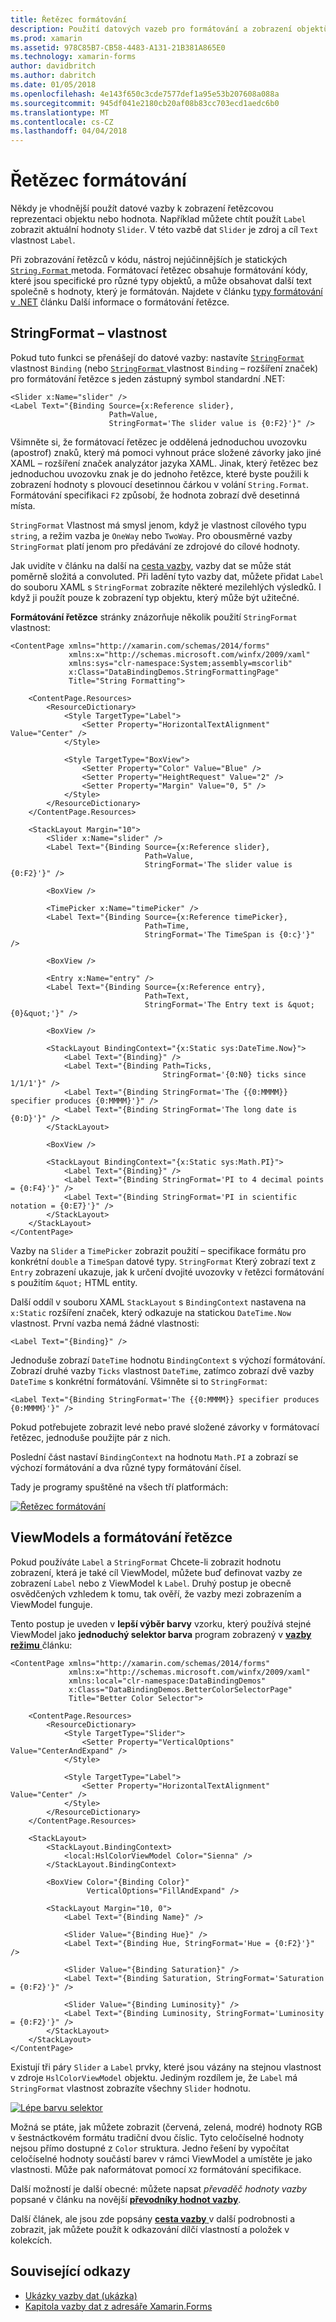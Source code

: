 ```yaml
---
title: Řetězec formátování
description: Použití datových vazeb pro formátování a zobrazení objektů jako řetězce
ms.prod: xamarin
ms.assetid: 978C85B7-CB58-4483-A131-21B381A865E0
ms.technology: xamarin-forms
author: davidbritch
ms.author: dabritch
ms.date: 01/05/2018
ms.openlocfilehash: 4e143f650c3cde7577def1a95e53b207608a088a
ms.sourcegitcommit: 945df041e2180cb20af08b83cc703ecd1aedc6b0
ms.translationtype: MT
ms.contentlocale: cs-CZ
ms.lasthandoff: 04/04/2018
---
```

# <a name="string-formatting"></a>Řetězec formátování

Někdy je vhodnější použít datové vazby k zobrazení řetězcovou reprezentaci objektu nebo hodnota. Například můžete chtít použít `Label` zobrazit aktuální hodnoty `Slider`. V této vazbě dat `Slider` je zdroj a cíl `Text` vlastnost `Label`.

Při zobrazování řetězců v kódu, nástroj nejúčinnějších je statických [ `String.Format` ](https://developer.xamarin.com/api/member/System.String.Format/p/System.String/System.Object/) metoda. Formátovací řetězec obsahuje formátování kódy, které jsou specifické pro různé typy objektů, a může obsahovat další text společně s hodnoty, který je formátován. Najdete v článku [typy formátování v .NET](/dotnet/standard/base-types/formatting-types/) článku Další informace o formátování řetězce.

## <a name="the-stringformat-property"></a>StringFormat – vlastnost

Pokud tuto funkci se přenášejí do datové vazby: nastavíte [ `StringFormat` ](https://developer.xamarin.com/api/property/Xamarin.Forms.BindingBase.StringFormat/) vlastnost `Binding` (nebo [ `StringFormat` ](https://developer.xamarin.com/api/property/Xamarin.Forms.Xaml.BindingExtension.StringFormat/) vlastnost `Binding` – rozšíření značek) pro formátování řetězce s jeden zástupný symbol standardní .NET:

```xaml
<Slider x:Name="slider" />
<Label Text="{Binding Source={x:Reference slider},
                      Path=Value,
                      StringFormat='The slider value is {0:F2}'}" />
```

Všimněte si, že formátovací řetězec je oddělená jednoduchou uvozovku (apostrof) znaků, který má pomoci vyhnout práce složené závorky jako jiné XAML – rozšíření značek analyzátor jazyka XAML. Jinak, který řetězec bez jednoduchou uvozovku znak je do jednoho řetězce, které byste použili k zobrazení hodnoty s plovoucí desetinnou čárkou v volání `String.Format`. Formátování specifikaci `F2` způsobí, že hodnota zobrazí dvě desetinná místa.

`StringFormat` Vlastnost má smysl jenom, když je vlastnost cílového typu `string`, a režim vazba je `OneWay` nebo `TwoWay`. Pro obousměrné vazby `StringFormat` platí jenom pro předávání ze zdrojové do cílové hodnoty.

Jak uvidíte v článku na další na [cesta vazby](binding-path.md), vazby dat se může stát poměrně složitá a convoluted. Při ladění tyto vazby dat, můžete přidat `Label` do souboru XAML s `StringFormat` zobrazíte některé mezilehlých výsledků. I když ji použít pouze k zobrazení typ objektu, který může být užitečné.

**Formátování řetězce** stránky znázorňuje několik použití `StringFormat` vlastnost:

```xaml
<ContentPage xmlns="http://xamarin.com/schemas/2014/forms"
             xmlns:x="http://schemas.microsoft.com/winfx/2009/xaml"
             xmlns:sys="clr-namespace:System;assembly=mscorlib"
             x:Class="DataBindingDemos.StringFormattingPage"
             Title="String Formatting">

    <ContentPage.Resources>
        <ResourceDictionary>
            <Style TargetType="Label">
                <Setter Property="HorizontalTextAlignment" Value="Center" />
            </Style>

            <Style TargetType="BoxView">
                <Setter Property="Color" Value="Blue" />
                <Setter Property="HeightRequest" Value="2" />
                <Setter Property="Margin" Value="0, 5" />
            </Style>
        </ResourceDictionary>
    </ContentPage.Resources>

    <StackLayout Margin="10">
        <Slider x:Name="slider" />
        <Label Text="{Binding Source={x:Reference slider},
                              Path=Value,
                              StringFormat='The slider value is {0:F2}'}" />

        <BoxView />

        <TimePicker x:Name="timePicker" />
        <Label Text="{Binding Source={x:Reference timePicker},
                              Path=Time,
                              StringFormat='The TimeSpan is {0:c}'}" />

        <BoxView />

        <Entry x:Name="entry" />
        <Label Text="{Binding Source={x:Reference entry},
                              Path=Text,
                              StringFormat='The Entry text is &quot;{0}&quot;'}" />

        <BoxView />

        <StackLayout BindingContext="{x:Static sys:DateTime.Now}">
            <Label Text="{Binding}" />
            <Label Text="{Binding Path=Ticks,
                                  StringFormat='{0:N0} ticks since 1/1/1'}" />
            <Label Text="{Binding StringFormat='The {{0:MMMM}} specifier produces {0:MMMM}'}" />
            <Label Text="{Binding StringFormat='The long date is {0:D}'}" />
        </StackLayout>

        <BoxView />

        <StackLayout BindingContext="{x:Static sys:Math.PI}">
            <Label Text="{Binding}" />
            <Label Text="{Binding StringFormat='PI to 4 decimal points = {0:F4}'}" />
            <Label Text="{Binding StringFormat='PI in scientific notation = {0:E7}'}" />
        </StackLayout>
    </StackLayout>
</ContentPage>
```

Vazby na `Slider` a `TimePicker` zobrazit použití – specifikace formátu pro konkrétní `double` a `TimeSpan` datové typy. `StringFormat` Který zobrazí text z `Entry` zobrazení ukazuje, jak k určení dvojité uvozovky v řetězci formátování s použitím `&quot;` HTML entity.

Další oddíl v souboru XAML `StackLayout` s `BindingContext` nastavena na `x:Static` rozšíření značek, který odkazuje na statickou `DateTime.Now` vlastnost. První vazba nemá žádné vlastnosti:

```xaml
<Label Text="{Binding}" />
```

Jednoduše zobrazí `DateTime` hodnotu `BindingContext` s výchozí formátování. Zobrazí druhé vazby `Ticks` vlastnost `DateTime`, zatímco zobrazí dvě vazby `DateTime` s konkrétní formátování. Všimněte si to `StringFormat`:

```xaml
<Label Text="{Binding StringFormat='The {{0:MMMM}} specifier produces {0:MMMM}'}" />
```

Pokud potřebujete zobrazit levé nebo pravé složené závorky v formátovací řetězec, jednoduše použijte pár z nich.

Poslední část nastaví `BindingContext` na hodnotu `Math.PI` a zobrazí se výchozí formátování a dva různé typy formátování čísel.

Tady je programy spuštěné na všech tří platformách:

[![Řetězec formátování](string-formatting-images/stringformatting-small.png "řetězec formátování")](string-formatting-images/stringformatting-large.png#lightbox "řetězec formátování")

## <a name="viewmodels-and-string-formatting"></a>ViewModels a formátování řetězce

Pokud používáte `Label` a `StringFormat` Chcete-li zobrazit hodnotu zobrazení, která je také cíl ViewModel, můžete buď definovat vazby ze zobrazení `Label` nebo z ViewModel k `Label`. Druhý postup je obecně osvědčených vzhledem k tomu, tak ověří, že vazby mezi zobrazením a ViewModel funguje.

Tento postup je uveden v **lepší výběr barvy** vzorku, který používá stejné ViewModel jako **jednoduchý selektor barva** program zobrazený v [ **vazby režimu** ](binding-mode.md) článku:

```xaml
<ContentPage xmlns="http://xamarin.com/schemas/2014/forms"
             xmlns:x="http://schemas.microsoft.com/winfx/2009/xaml"
             xmlns:local="clr-namespace:DataBindingDemos"
             x:Class="DataBindingDemos.BetterColorSelectorPage"
             Title="Better Color Selector">

    <ContentPage.Resources>
        <ResourceDictionary>
            <Style TargetType="Slider">
                <Setter Property="VerticalOptions" Value="CenterAndExpand" />
            </Style>

            <Style TargetType="Label">
                <Setter Property="HorizontalTextAlignment" Value="Center" />
            </Style>
        </ResourceDictionary>
    </ContentPage.Resources>

    <StackLayout>
        <StackLayout.BindingContext>
            <local:HslColorViewModel Color="Sienna" />
        </StackLayout.BindingContext>

        <BoxView Color="{Binding Color}"
                 VerticalOptions="FillAndExpand" />

        <StackLayout Margin="10, 0">
            <Label Text="{Binding Name}" />

            <Slider Value="{Binding Hue}" />
            <Label Text="{Binding Hue, StringFormat='Hue = {0:F2}'}" />

            <Slider Value="{Binding Saturation}" />
            <Label Text="{Binding Saturation, StringFormat='Saturation = {0:F2}'}" />

            <Slider Value="{Binding Luminosity}" />
            <Label Text="{Binding Luminosity, StringFormat='Luminosity = {0:F2}'}" />
        </StackLayout>
    </StackLayout>
</ContentPage>    
```

Existují tři páry `Slider` a `Label` prvky, které jsou vázány na stejnou vlastnost v zdroje `HslColorViewModel` objektu. Jediným rozdílem je, že `Label` má `StringFormat` vlastnost zobrazíte všechny `Slider` hodnotu.

[![Lépe barvu selektor](string-formatting-images/bettercolorselector-small.png "lépe barvu selektor")](string-formatting-images/bettercolorselector-large.png#lightbox "lépe barvu selektor")

Možná se ptáte, jak můžete zobrazit (červená, zelená, modré) hodnoty RGB v šestnáctkovém formátu tradiční dvou číslic. Tyto celočíselné hodnoty nejsou přímo dostupné z `Color` struktura. Jedno řešení by vypočítat celočíselné hodnoty součástí barev v rámci ViewModel a umístěte je jako vlastnosti. Může pak naformátovat pomocí `X2` formátování specifikace.

Další možností je další obecné: můžete napsat *převaděč hodnoty vazby* popsané v článku na novější [ **převodníky hodnot vazby**](converters.md).

Další článek, ale jsou zde popsány [ **cesta vazby** ](binding-path.md) v další podrobnosti a zobrazit, jak můžete použít k odkazování dílčí vlastností a položek v kolekcích.


## <a name="related-links"></a>Související odkazy

- [Ukázky vazby dat (ukázka)](https://developer.xamarin.com/samples/xamarin-forms/DataBindingDemos/)
- [Kapitola vazby dat z adresáře Xamarin.Forms](~/xamarin-forms/creating-mobile-apps-xamarin-forms/summaries/chapter16.md)
